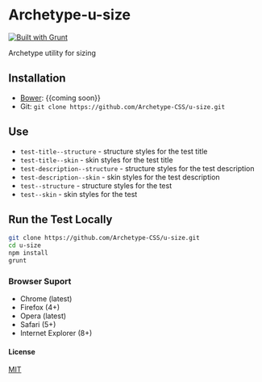# Archetype-u-size
[![Built with Grunt](https://cdn.gruntjs.com/builtwith.png)](http://gruntjs.com/)

Archetype utility for sizing

## Installation
  * [Bower](http://bower.io): {{coming soon}}
  * Git: `git clone https://github.com/Archetype-CSS/u-size.git`

## Use
  * `test-title--structure` - structure styles for the test title
  * `test-title--skin` - skin styles for the test title
  * `test-description--structure` - structure styles for the test description
  * `test-description--skin` - skin styles for the test description
  * `test--structure` - structure styles for the test
  * `test--skin` - skin styles for the test

## Run the Test Locally

```bash
git clone https://github.com/Archetype-CSS/u-size.git
cd u-size
npm install
grunt
```

### Browser Suport
  * Chrome (latest)
  * Firefox (4+)
  * Opera (latest)
  * Safari (5+)
  * Internet Explorer (8+)

#### License
[MIT](/LICENSE.md)

